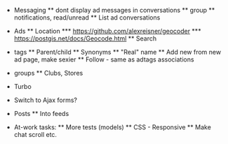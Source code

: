 * Messaging
** dont display ad messages in conversations
** group
** notifications, read/unread
** List ad conversations
* Ads
** Location
*** https://github.com/alexreisner/geocoder
*** https://postgis.net/docs/Geocode.html
** Search
* tags
** Parent/child
** Synonyms
** "Real" name
** Add new from new ad page, make sexier
** Follow - same as adtags associations
* groups
** Clubs, Stores
* Turbo
* Switch to Ajax forms?
* Posts
** Into feeds

* At-work tasks:
** More tests (models)
** CSS - Responsive
** Make chat scroll etc.